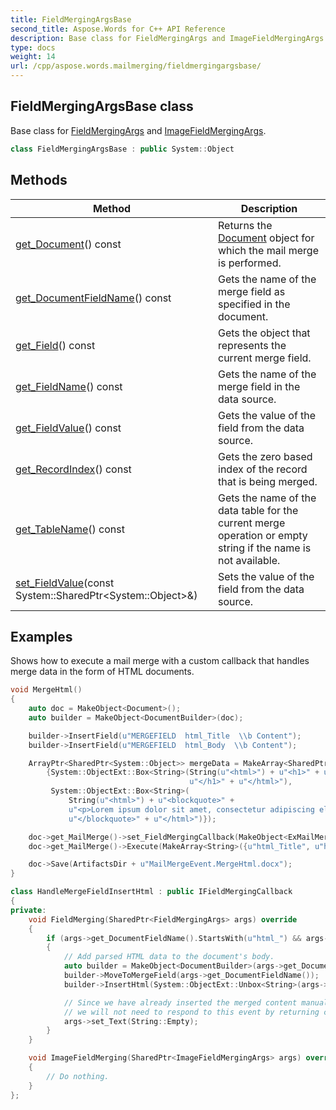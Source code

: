 ```yaml
---
title: FieldMergingArgsBase
second_title: Aspose.Words for C++ API Reference
description: Base class for FieldMergingArgs and ImageFieldMergingArgs. 
type: docs
weight: 14
url: /cpp/aspose.words.mailmerging/fieldmergingargsbase/
---
```

## FieldMergingArgsBase class


Base class for [FieldMergingArgs](./fieldmergingargs/) and [ImageFieldMergingArgs](./imagefieldmergingargs/).

```cpp
class FieldMergingArgsBase : public System::Object
```

## Methods

| Method | Description |
| --- | --- |
| [get_Document](./get_document/)() const | Returns the [Document](./get_document/) object for which the mail merge is performed. |
| [get_DocumentFieldName](./get_documentfieldname/)() const | Gets the name of the merge field as specified in the document. |
| [get_Field](./get_field/)() const | Gets the object that represents the current merge field. |
| [get_FieldName](./get_fieldname/)() const | Gets the name of the merge field in the data source. |
| [get_FieldValue](./get_fieldvalue/)() const | Gets the value of the field from the data source. |
| [get_RecordIndex](./get_recordindex/)() const | Gets the zero based index of the record that is being merged. |
| [get_TableName](./get_tablename/)() const | Gets the name of the data table for the current merge operation or empty string if the name is not available. |
| [set_FieldValue](./set_fieldvalue/)(const System::SharedPtr\<System::Object\>\&) | Sets the value of the field from the data source. |

## Examples




Shows how to execute a mail merge with a custom callback that handles merge data in the form of HTML documents. 
```cpp
void MergeHtml()
{
    auto doc = MakeObject<Document>();
    auto builder = MakeObject<DocumentBuilder>(doc);

    builder->InsertField(u"MERGEFIELD  html_Title  \\b Content");
    builder->InsertField(u"MERGEFIELD  html_Body  \\b Content");

    ArrayPtr<SharedPtr<System::Object>> mergeData = MakeArray<SharedPtr<System::Object>>(
        {System::ObjectExt::Box<String>(String(u"<html>") + u"<h1>" + u"<span style=\"color: #0000ff; font-family: Arial;\">Hello World!</span>" +
                                        u"</h1>" + u"</html>"),
         System::ObjectExt::Box<String>(
             String(u"<html>") + u"<blockquote>" +
             u"<p>Lorem ipsum dolor sit amet, consectetur adipiscing elit, sed do eiusmod tempor incididunt ut labore et dolore magna aliqua.</p>" +
             u"</blockquote>" + u"</html>")});

    doc->get_MailMerge()->set_FieldMergingCallback(MakeObject<ExMailMergeEvent::HandleMergeFieldInsertHtml>());
    doc->get_MailMerge()->Execute(MakeArray<String>({u"html_Title", u"html_Body"}), mergeData);

    doc->Save(ArtifactsDir + u"MailMergeEvent.MergeHtml.docx");
}

class HandleMergeFieldInsertHtml : public IFieldMergingCallback
{
private:
    void FieldMerging(SharedPtr<FieldMergingArgs> args) override
    {
        if (args->get_DocumentFieldName().StartsWith(u"html_") && args->get_Field()->GetFieldCode().Contains(u"\\b"))
        {
            // Add parsed HTML data to the document's body.
            auto builder = MakeObject<DocumentBuilder>(args->get_Document());
            builder->MoveToMergeField(args->get_DocumentFieldName());
            builder->InsertHtml(System::ObjectExt::Unbox<String>(args->get_FieldValue()));

            // Since we have already inserted the merged content manually,
            // we will not need to respond to this event by returning content via the "Text" property.
            args->set_Text(String::Empty);
        }
    }

    void ImageFieldMerging(SharedPtr<ImageFieldMergingArgs> args) override
    {
        // Do nothing.
    }
};
```


